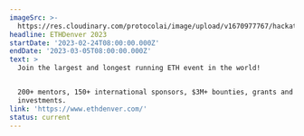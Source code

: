 ```yaml
---
imageSrc: >-
  https://res.cloudinary.com/protocolai/image/upload/v1670977767/hackathons/ethdenver_2022-12-13_nfhlmu.png
headline: ETHDenver 2023
startDate: '2023-02-24T08:00:00.000Z'
endDate: '2023-03-05T08:00:00.000Z'
text: >
  Join the largest and longest running ETH event in the world!


  200+ mentors, 150+ international sponsors, $3M+ bounties, grants and
  investments.
link: 'https://www.ethdenver.com/'
status: current
---
```


